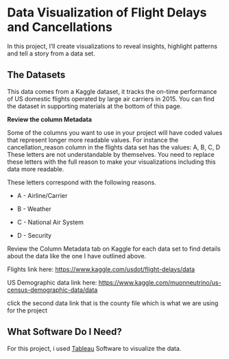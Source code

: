 
# Data Visualization of Flight Delays and Cancellations  


In this project, I’ll create visualizations to reveal insights, highlight patterns and tell a story from a data set.   

## The Datasets
This data comes from a Kaggle dataset, it tracks the on-time performance of US domestic flights operated by large air carriers in 2015. You can find the dataset in supporting materials at the bottom of this page.

**Review the column Metadata** 

Some of the columns you want to use in your project will have coded values that represent longer more readable values. For instance the cancellation_reason column in the flights data set has the values: A, B, C, D These letters are not understandable by themselves. You need to replace these letters with the full reason to make your visualizations including this data more readable.

These letters correspond with the following reasons.

- A - Airline/Carrier

- B - Weather

- C - National Air System

- D - Security

 Review the Column Metadata tab on Kaggle for each data set to find details about the data like the one I have outlined above.

Flights
link here: https://www.kaggle.com/usdot/flight-delays/data

US Demographic data
link here: https://www.kaggle.com/muonneutrino/us-census-demographic-data/data

click the second data link that is the county file which is what we are using for the project
## What Software Do I Need?
For this project, i used [Tableau](https://public.tableau.com/s/) Software to visualize the data. 
